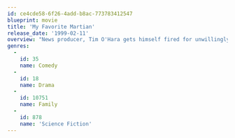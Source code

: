 ```yaml
---
id: ce4cde58-6f26-4add-b8ac-773783412547
blueprint: movie
title: 'My Favorite Martian'
release_date: '1999-02-11'
overview: "News producer, Tim O'Hara gets himself fired for unwillingly compromising his bosses' daughter during a live transmission. A little later, he witnesses the crashing of a small Martian spacecraft, realizing his one-time chance of delivering a story that will rock the earth. Since Tim took the original but scaled-down spaceship with him, the Martian follows him to retrieve it."
genres:
  -
    id: 35
    name: Comedy
  -
    id: 18
    name: Drama
  -
    id: 10751
    name: Family
  -
    id: 878
    name: 'Science Fiction'
---
```

